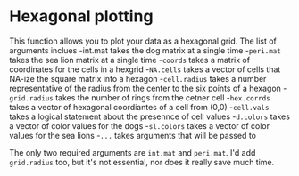 # Hexagonal plotting
This function allows you to plot your data as a hexagonal grid.  The list of arguments inclues
-int.mat   takes the dog matrix at a single time
-`peri.mat`   takes the sea lion matrix at a single time
-`coords`   takes a matrix of coordinates for the cells in a hexgrid
-`NA.cells`   takes a vector of cells that NA-ize the square matrix into a hexagon
-`cell.radius`   takes a number representative of the radius from the center to the six points of a hexagon
-`grid.radius`  takes the number of rings from the cetner cell
-`hex.corrds`   takes a vector of hexagonal coordiantes of a cell from (0,0)
-`cell.vals`   takes a logical statement about the presennce of cell values
-`d.colors`   takes a vector of color values for the dogs
-`sl.colors`   takes a vector of color values for the sea lions
-`...` takes arguments that will be passed to 

The only two required arguments are `int.mat` and `peri.mat`.  I'd add `grid.radius` too, but it's not essential, nor does it really save much time.
